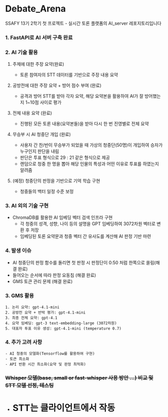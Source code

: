 # Debate_Arena

SSAFY 13기 2학기 첫 프로젝트 - 실시간 토론 플랫폼의 AI_server 레포지토리입니다

### 1. FastAPI로 AI 서버 구축 완료

### 2. AI 기술 활용

1. 주제에 대한 주장 요약(완료)

   - 토론 참여자의 STT 데이터를 기반으로 주장 내용 요약

2. 공방전에 대한 주장 요약 + 방어 점수 부여 (완료)

   - 공격과 방어 STT를 받아 각자 요약, 해당 요약본을 활용하여 AI가 잘 방어했는지 1~10점 사이로 평가

3. 전체 내용 요약 (완료)

   - 진행된 모든 토론 내용(요약본들)을 받아 다시 한 번 진영별로 전체 요약

4. 무승부 시 AI 청중단 개입 (완료)

   - 사용자 간 찬/반이 무승부가 되었을 때 가상의 청중단(50명)이 개입하여 승자가 누구인지 판단을 내림
   - 판단은 투표 형식으로 29 : 21 같은 형식으로 제공
   - 랜덤으로 청중 한 명을 뽑아 해당 인물의 특성과 어떤 이유로 투표를 하였는지 알려줌

5. (예정) 청중단의 판정을 기반으로 기억 학습 구현
   - 청중들의 백터 일정 수준 보정

### 3. AI 외의 기술 구현

- ChromaDB를 활용한 AI 임베딩 벡터 검색 인프라 구현
  - 각 청중의 성격, 성향, 나이 등의 설명을 GPT 임베딩하여 3072차원 벡터로 변환 후 저장
  - 임베딩된 토론 요약문과 청중 벡터 간 유사도를 계산해 AI 판정 기반 마련

### 4. 발생 이슈

- AI 청중단의 판정 함수를 돌리면 첫 판정 시 판정단이 0:50 처럼 한쪽으로 쏠림(해결 완료)
- 들어오는 순서에 따라 판정 요동침 (해결 완료)
- GMS 토큰 관리 문제 (해결 완료)

### 3. GMS 활용

    1. 논리 요약: gpt-4.1-mini
    2. 공방전 요약 + 반박 평가: gpt-4.1-mini
    3. 최종 전체 요약: gpt-4.1
    4. 요약 임베딩: gpt-3 text-embedding-large (3072차원)
    5. 대표자 투표 이유 생성: gpt-4.1-mini (temperature 0.7)

### 4. 추가 고려 사항

    - AI 청중의 모델화(Tensorflow를 활용하여 구현)
    - 토큰 최소화
    - API 반환 시간 최소화(요약 및 판정 최적화)

### ~~Whisper 모델(base, small or fast-whisper 사용 방안 ...) 비교 및 STT 모델 선정, 테스팅~~

- # STT는 클라이언트에서 작동
